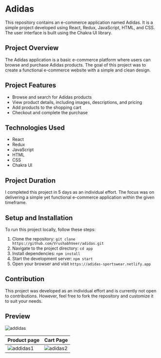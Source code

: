 # Adidas

This repository contains an e-commerce application named Adidas. It is a simple project developed using React, Redux, JavaScript, HTML, and CSS. The user interface is built using the Chakra UI library.

## Project Overview

The Adidas application is a basic e-commerce platform where users can browse and purchase Adidas products. The goal of this project was to create a functional e-commerce website with a simple and clean design.

## Project Features

- Browse and search for Adidas products
- View product details, including images, descriptions, and pricing
- Add products to the shopping cart
- Checkout and complete the purchase

## Technologies Used

- React
- Redux
- JavaScript
- HTML
- CSS
- Chakra UI

## Project Duration

I completed this project in 5 days as an individual effort. The focus was on delivering a simple yet functional e-commerce application within the given timeframe.

## Setup and Installation

To run this project locally, follow these steps:

1. Clone the repository: `git clone https://github.com/VrushabhVeer/adidas.git`
2. Navigate to the project directory: `cd app`
3. Install dependencies: `npm install`
4. Start the development server: `npm start`
5. Open your browser and visit `https://adidas-sportswear.netlify.app`

## Contribution

This project was developed as an individual effort and is currently not open to contributions. However, feel free to fork the repository and customize it to suit your needs.

## Preview
![addidas](https://github.com/VrushabhVeer/adidas/assets/99570200/b2e360cb-4fe6-4cbe-bb7b-d3f4594d70a7)


| Product page              | Cart Page              |
| ---------------------- | ---------------------- |
| ![addidas1](https://github.com/VrushabhVeer/adidas/assets/99570200/455915b0-fa31-4a67-9d8b-c494e8ff1098) | ![adidas2](https://github.com/VrushabhVeer/adidas/assets/99570200/eaace565-cf98-4a7a-bf75-8f1b3703140a) |
